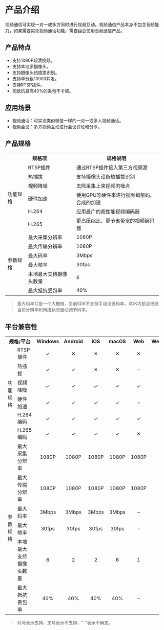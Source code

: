 # 产品介绍
视频通信可实现一对一或多方同时进行视频互动。视频通信产品本身不包含音频能力，如果需要实现视频通话功能，需要组合使用音频通信产品。

## 产品特点

+ 支持1080P超清视频。
+ 支持本地多摄像头。
+ 支持摄像头热插拔识别。
+ 支持单分组10000并发。
+ 支持RTSP插件。
+ 能抵抗最高40%的丢包不卡顿。

## 应用场景

+ 视频通话：可实现类似微信一样的一对一或多人视频通话。
+ 视频会议：多方视频互动进行会议讨论和分享。

## 产品规格


<table>
<tr>
<th colspan="2" align="center">规格项</th>
<th align="center">规格说明</th>
</tr>

<tr>
<td rowspan="6">功能规格</td>
<td>RTSP插件</td>
<td >通过RTSP插件接入第三方视频源</td>
</tr>

<tr>
<td>热插拔</td>
<td>支持摄像头设备热插拔识别</td>
</tr>

<tr>
<td>视频降噪</td>
<td>去除采集上来视频的噪点</td>
</tr>

<tr>
<td>硬件加速</td>
<td>使用GPU等硬件来进行视频编解码、合成的加速</td>
</tr>

<tr>
<td>H.264</td>
<td>应用最广的高性能视频编码器</td>
</tr>

<tr>
<td>H.265</td>
<td>更高压缩比、更节省带宽的视频编码器</td>
</tr>

<tr>
<td rowspan="6">参数规格</td>
<td>最大采集分辨率</td>
<td>1080P</td>
</tr>

<tr>
<td>最大传输分辨率</td>
<td>1080P</td>
</tr>

<tr>
<td>最大码率</td>
<td>3Mbps</td>
</tr>

<tr>
<td>最大帧率</td>
<td>30fps</td>
</tr>

<tr>
<td>本地最大支持摄像头数量</td>
<td>6</td>
</tr>

<tr>
<td>最大抵抗丢包率</td>
<td>40%</td>
</tr>

</table>

> 最大码率只是一个大概值，当前SDK不支持手动设置码率，SDK内部会根据当前分辨率和网络状况自动调节码率。

## 平台兼容性

<table>
<tr>
<th colspan="2" align="center">规格/平台</th>
<th>Windows</th>
<th>Android</th>
<th>iOS</th>
<th>macOS</th>
<th>Web</th>
<th>WeChat</th>
</tr>

<tr>
<td rowspan="6">功能规格</td>
<td>RTSP插件</td>
<td align="center">&#10003</td>
<td align="center">&#10005</td>
<td align="center">&#10005</td>
<td align="center">&#10005</td>
<td align="center">&#10005</td>
<td align="center">&#10005</td>
</tr>

<tr>
<td>热插拔</td>
<td align="center">&#10003</td>
<td align="center">&#10003</td>
<td align="center">&#10005</td>
<td align="center">&#10005</td>
<td align="center">&#8211</td>
<td align="center">&#10005</td>
</tr>

<tr>
<td>视频降噪</td>
<td align="center">&#10003</td>
<td align="center">&#10003</td>
<td align="center">&#10003</td>
<td align="center">&#10003</td>
<td align="center">&#10003</td>
<td align="center">&#10003</td>
</tr>

<tr>
<td>硬件加速</td>
<td align="center">&#10003</td>
<td align="center">&#10003</td>
<td align="center">&#10003</td>
<td align="center">&#10003</td>
<td align="center">&#8211</td>
<td align="center">&#8211</td>
</tr>

<tr>
<td>H.264编码</td>
<td align="center">&#10003</td>
<td align="center">&#10003</td>
<td align="center">&#10003</td>
<td align="center">&#10003</td>
<td align="center">&#10003</td>
<td align="center">&#10003</td>
</tr>

<tr>
<td>H.265编码</td>
<td align="center">&#10003</td>
<td align="center">&#10003</td>
<td align="center">&#10003</td>
<td align="center">&#10003</td>
<td align="center">&#10005</td>
<td align="center">&#10005</td>
</tr>

<tr>
<td rowspan="6">参数规格</td>
<td>最大采集分辨率</td>
<td align="center">1080P</td>
<td align="center">1080P</td>
<td align="center">1080P</td>
<td align="center">1080P</td>
<td align="center">1080P</td>
<td align="center">&#8211</td>
</tr>

<tr>
<td>最大传输分辨率</td>
<td align="center">1080P</td>
<td align="center">1080P</td>
<td align="center">1080P</td>
<td align="center">1080P</td>
<td align="center">1080P</td>
<td align="center">&#8211</td>
</tr>

<tr>
<td>最大码率</td>
<td align="center">3Mbps</td>
<td align="center">3Mbps</td>
<td align="center">3Mbps</td>
<td align="center">3Mbps</td>
<td align="center">&#8211</td>
<td align="center">&#8211</td>
</tr>

<tr>
<td>最大帧率</td>
<td align="center">30fps</td>
<td align="center">30fps</td>
<td align="center">30fps</td>
<td align="center">30fps</td>
<td align="center">&#8211</td>
<td align="center">&#8211</td>
</tr>

<tr>
<td>本地最大支持摄像头数量</td>
<td align="center">6</td>
<td align="center">2</td>
<td align="center">2</td>
<td align="center">6</td>
<td align="center">1</td>
<td align="center">2</td>
</tr>

<tr>
<td>最大抵抗丢包率</td>
<td align="center">40%</td>
<td align="center">40%</td>
<td align="center">40%</td>
<td align="center">40%</td>
<td align="center">&#8211</td>
<td align="center">&#8211</td>
</tr>

</table>

> 对号表示支持，叉号表示不支持，“-”表示不确定。